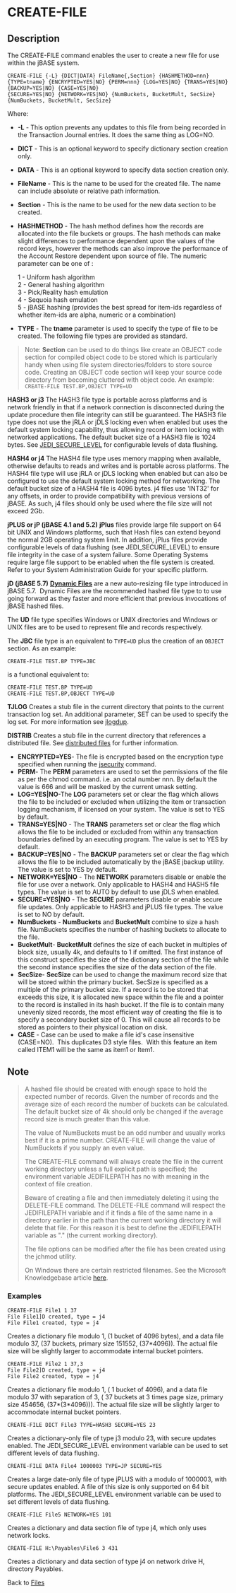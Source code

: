 # CREATE-FILE

<PageHeader />

## Description

The CREATE-FILE command enables the user to create a new file for use within the jBASE system.

```
CREATE-FILE {-L} {DICT|DATA} FileName{,Section} {HASHMETHOD=nnn} {TYPE=tname} {ENCRYPTED=YES|NO} {PERM=nnn} {LOG=YES|NO} {TRANS=YES|NO} {BACKUP=YES|NO} {CASE=YES|NO}
{SECURE=YES|NO} {NETWORK=YES|NO} {NumBuckets, BucketMult, SecSize} {NumBuckets, BucketMult, SecSize}
```

Where:

- **-L** - This option prevents any updates to this file from being recorded in the Transaction Journal entries. It does the same thing as LOG=NO.
- **DICT** - This is an optional keyword to specify dictionary section creation only.
- **DATA** - This is an optional keyword to specify data section creation only.
- **FileName** - This is the name to be used for the created file. The name can include absolute or relative path information.
- **Section** - This is the name to be used for the new data section to be created.
- **HASHMETHOD** - The hash method defines how the records are allocated into the file buckets or groups. The hash methods can make slight differences to performance dependent upon the values of the record keys, however the methods can also improve the performance of the Account Restore dependent upon source of file. The numeric parameter can be one of :

    1 - Uniform hash algorithm  
    2 - General hashing algorithm  
    3 - Pick/Reality hash emulation  
    4 - Sequoia hash emulation  
    5 - jBASE hashing (provides the best spread for item-ids regardless of whether item-ids are alpha, numeric or a combination)

- **TYPE** - The **tname** parameter is used to specify the type of file to be created. The following file types are provided as standard.

> Note: **Section** can be used to do things like create an OBJECT code section for compiled object code to be stored which is particularly handy when using file system directories/folders to store source code. Creating an OBJECT code section will keep your source code directory from becoming cluttered with object code. An example: `CREATE-FILE TEST.BP,OBJECT TYPE=UD`

**HASH3 or j3**
The HASH3 file type is portable across platforms and is network friendly in that if a network connection is disconnected during the update procedure then file integrity can still be guaranteed. The HASH3 file type does not use the jRLA or jDLS locking even when enabled but uses the default system locking capability, thus allowing record or item locking with networked applications. The default bucket size of a HASH3 file is 1024 bytes. See [JEDI\_SECURE\_LEVEL](./../../environment-variables/jedi_secure_level) for configurable levels of data flushing.

**HASH4 or j4**
The HASH4 file type uses memory mapping when available, otherwise defaults to reads and writes and is portable across platforms. The HASH4 file type will use jRLA or jDLS locking when enabled but can also be configured to use the default system locking method for networking. The default bucket size of a HASH4 file is 4096 bytes. j4 files use 'INT32' for any offsets, in order to provide compatibility with previous versions of jBASE. As such, j4 files should only be used where the file size will not exceed 2Gb.

**jPLUS or jP (jBASE 4.1 and 5.2)**
**jPlus** files provide large file support on 64 bit UNIX and Windows platforms, such that Hash files can extend beyond the normal 2GB operating system limit. In addition, jPlus files provide configurable levels of data flushing (see JEDI\_SECURE\_LEVEL) to ensure file integrity in the case of a system failure. Some Operating Systems require large file support to be enabled when the file system is created. Refer to your System Administration Guide for your specific platform.

**jD (jBASE 5.7)**
[**Dynamic Files**](./../dynamic-files) are a new auto-resizing file type introduced in jBASE 5.7.  Dynamic Files are the recommended hashed file type to to use going forward as they faster and more efficient that previous invocations of jBASE hashed files.

The **UD** file type specifies Windows or UNIX directories and Windows or UNIX files are to be used to represent file and records respectively.

The **JBC** file type is an equivalent to `TYPE=UD` plus the creation of an `OBJECT` section. As an example:

```
CREATE-FILE TEST.BP TYPE=JBC
```

is a functional equivalent to:

```
CREATE-FILE TEST.BP TYPE=UD
CREATE-FILE TEST.BP,OBJECT TYPE=UD
```

**TJLOG**
Creates a stub file in the current directory that points to the current transaction log set. An additional parameter, SET can be used to specify the log set. For more information see [jlogdup](./../../transactions/transaction-replication/jlogadmin).

**DISTRIB**
Creates a stub file in the current directory that references a distributed file. See [distributed files](./../distributed-files/distributed-files-index) for further information.

- **ENCRYPTED=YES**- The file is encrypted based on the encryption type specified when running the [jsecurity](./../../encryption/jbase-encryption-database-security) command.
- **PERM**- The **PERM** parameters are used to set the permissions of the file as per the chmod command. i.e. an octal number nnn. By default the value is 666 and will be masked by the current umask setting.
- **LOG=YES\|NO**-The **LOG** parameters set or clear the flag which allows the file to be included or excluded when utilizing the item or transaction logging mechanism, if licensed on your system. The value is set to YES by default.
- **TRANS=YES\|NO** - The **TRANS** parameters set or clear the flag which allows the file to be included or excluded from within any transaction boundaries defined by an executing program. The value is set to YES by default.
- **BACKUP=YES\|NO** - The **BACKUP** parameters set or clear the flag which allows the file to be included automatically by the jBASE jbackup utility. The value is set to YES by default.
- **NETWORK=YES\|NO** - The **NETWORK** parameters disable or enable the file for use over a network. Only applicable to HASH4 and HASH5 file types. The value is set to AUTO by default to use jDLS when enabled.
- **SECURE=YES\|NO** - The **SECURE** parameters disable or enable secure file updates. Only applicable to HASH3 and jPLUS file types. The value is set to NO by default.
- **NumBuckets** - **NumBuckets** and **BucketMult** combine to size a hash file. NumBuckets specifies the number of hashing buckets to allocate to the file.
- **BucketMult**- **BucketMult** defines the size of each bucket in multiples of block size, usually 4k, and defaults to 1 if omitted. The first instance of this construct specifies the size of the dictionary section of the file while the second instance specifies the size of the data section of the file.
- **SecSize**- **SecSize** can be used to change the maximum record size that will be stored within the primary bucket. SecSize is specified as a multiple of the primary bucket size. If a record is to be stored that exceeds this size, it is allocated new space within the file and a pointer to the record is installed in its hash bucket. If the file is to contain many unevenly sized records, the most efficient way of creating the file is to specify a secondary bucket size of 0. This will cause all records to be stored as pointers to their physical location on disk.
- **CASE** - Case can be used to make a file id's case insensitive (CASE=NO).  This duplicates D3 style files.  With this feature an item called ITEM1 will be the same as item1 or Item1.

## Note

> A hashed file should be created with enough space to hold the expected number of records. Given the number of records and the average size of each record the number of buckets can be calculated. The default bucket size of 4k should only be changed if the average record size is much greater than this value.
>
> The value of NumBuckets must be an odd number and usually works best if it is a prime number. CREATE-FILE will change the value of NumBuckets if you supply an even value.
>
> The CREATE-FILE command will always create the file in the current working directory unless a full explicit path is specified; the environment variable JEDIFILEPATH has no with meaning in the context of file creation.
>
> Beware of creating a file and then immediately deleting it using the DELETE-FILE command. The DELETE-FILE command will respect the JEDIFILEPATH variable and if it finds a file of the same name in a directory earlier in the path than the current working directory it will delete that file. For this reason it is best to define the JEDIFILEPATH variable as "." (the current working directory).
>
> The file options can be modified after the file has been created using the jchmod utility.
>
> On Windows there are certain restricted filenames. See the Microsoft Knowledgebase article [here](http://msdn.microsoft.com/en-us/library/windows/desktop/aa365247%28v=vs.85%29.aspx).

### Examples

```
CREATE-FILE File1 1 37
File File1]D created, type = j4
File File1 created, type = j4
```

Creates a dictionary file modulo 1, (1 bucket of 4096 bytes), and a data file modulo 37, (37 buckets, primary size 151552, (37\*4096)). The actual file size will be slightly larger to accommodate internal bucket pointers.

```
CREATE-FILE File2 1 37,3
File File2]D created, type = j4
File File2 created, type = j4
```

Creates a dictionary file modulo 1, ( 1 bucket of 4096), and a data file modulo 37 with separation of 3, ( 37 buckets at 3 times page size, primary size 454656, (37\*(3\*4096))). The actual file size will be slightly larger to accommodate internal bucket pointers.

```
CREATE-FILE DICT File3 TYPE=HASH3 SECURE=YES 23
```

Creates a dictionary-only file of type j3 modulo 23, with secure updates enabled. The JEDI\_SECURE\_LEVEL environment variable can be used to set different levels of data flushing.

```
CREATE-FILE DATA File4 1000003 TYPE=JP SECURE=YES
```

Creates a large date-only file of type jPLUS with a modulo of 1000003, with secure updates enabled. A file of this size is only supported on 64 bit platforms. The JEDI\_SECURE\_LEVEL environment variable can be used to set different levels of data flushing.

```
CREATE-FILE File5 NETWORK=YES 101
```

Creates a dictionary and data section file of type j4, which only uses network locks.

```
CREATE-FILE H:\Payables\File6 3 431
```

Creates a dictionary and data section of type j4 on network drive H, directory Payables.

Back to [Files](./../README.md)

  
<PageFooter />
